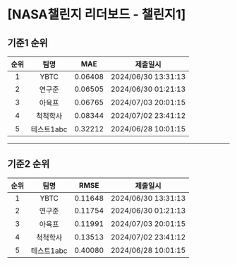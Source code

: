 # [NASA챌린지 리더보드 - 챌린지1]
## 기준1 순위
| 순위 | 팀명 | MAE | 제출일시 |
|:----:|:----:|:-----:|:----:|
| 1 | YBTC | 0.06408 | 2024/06/30 13:31:13 |
| 2 | 연구준 | 0.06505 | 2024/06/30 01:21:13 |
| 3 | 아육프 | 0.06765 | 2024/07/03 20:01:15 |
| 4 | 척척학사 | 0.08344 | 2024/07/02 23:41:12 |
| 5 | 테스트1abc | 0.32212 | 2024/06/28 10:01:15 |
___
## 기준2 순위
| 순위 | 팀명 | RMSE | 제출일시 |
|:----:|:----:|:-----:|:----:|
| 1 | YBTC | 0.11648 | 2024/06/30 13:31:13 |
| 2 | 연구준 | 0.11754 | 2024/06/30 01:21:13 |
| 3 | 아육프 | 0.11991 | 2024/07/03 20:01:15 |
| 4 | 척척학사 | 0.13513 | 2024/07/02 23:41:12 |
| 5 | 테스트1abc | 0.40080 | 2024/06/28 10:01:15 |
